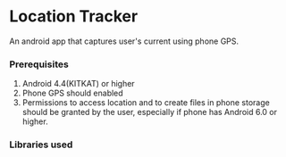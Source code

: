 # Location Tracker
An android app that captures user's current using phone GPS.

### Prerequisites
1. Android 4.4(KITKAT) or higher
2. Phone GPS should enabled
3. Permissions to access location and to create files in phone storage should be granted by the user,
   especially if phone has Android 6.0 or higher.
   
### Libraries used
